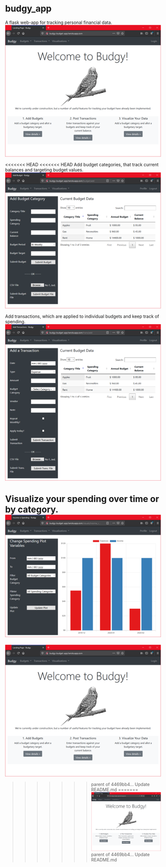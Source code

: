 # budgy_app
 A flask web-app for tracking personal financial data.
![Home Page](images/budgy1.PNG)

<<<<<<< HEAD
<<<<<<< HEAD
Add budget categories, that track current balances and targeting budget values. 
![Add Budget Category](images/budgy2.PNG)

Add transactions, which are applied to individual budgets and keep track of spending.
![Add Transaction](images/budgy3.PNG)

Visualize your spending over time or by category.
![Home Page](images/budgy4.PNG)
=======
![Home Page](images/budgy1.png)
>>>>>>> parent of 4469bb4... Update README.md
=======
![Home Page](images/budgy1.png)
>>>>>>> parent of 4469bb4... Update README.md
